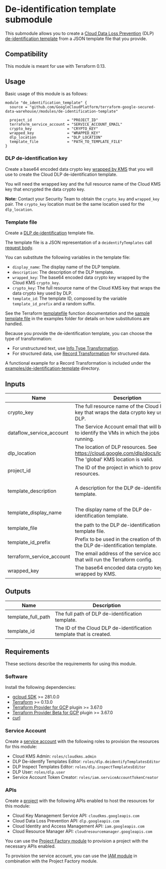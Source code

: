 # De-identification template submodule

This submodule allows you to create a [Cloud Data Loss Prevention](https://cloud.google.com/dlp/docs) (DLP) [de-identification template](https://cloud.google.com/dlp/docs/deidentify-sensitive-data) from a JSON template file that you provide.

## Compatibility

This module is meant for use with Terraform 0.13.

## Usage

Basic usage of this module is as follows:

```hcl
module "de_identification_template" {
  source = "github.com/GoogleCloudPlatform/terraform-google-secured-data-warehouse//modules/de-identification-template"

  project_id                = "PROJECT_ID"
  terraform_service_account = "SERVICE_ACCOUNT_EMAIL"
  crypto_key                = "CRYPTO_KEY"
  wrapped_key               = "WRAPPED_KEY"
  dlp_location              = "DLP_LOCATION"
  template_file             = "PATH_TO_TEMPLATE_FILE"
}
```

### DLP de-identification key

Create a base64 encoded data crypto key [wrapped by KMS](https://cloud.google.com/dlp/docs/create-wrapped-key) that you will use to create the Cloud DLP de-identification template.

You will need the wrapped key and the full resource name of the Cloud KMS key that encrypted the data crypto key.

**Note:** Contact your Security Team to obtain the `crypto_key` and `wrapped_key` pair.
The `crypto_key` location must be the same location used for the `dlp_location`.

### Template file

Create a [DLP de-identification](https://cloud.google.com/dlp/docs/deidentify-sensitive-data) template file.

The template file is a JSON representation of a `deidentifyTemplates` call [request body](https://cloud.google.com/dlp/docs/reference/rest/v2/projects.deidentifyTemplates/create#request-body).

You can substitute the following variables in the template file:

- `display_name`: The display name of the DLP template.
- `description`: The description of the DLP template.
- `wrapped_key`: The base64 encoded data crypto key wrapped by the Cloud KMS `crypto_key`.
- `crypto_key`: The full resource name of the Cloud KMS key that wraps the data crypto key used by DLP.
- `template_id`: The template ID, composed by the variable `template_id_prefix` and a random suffix.

See the Terraform [templatefile](https://www.terraform.io/docs/language/functions/templatefile.html) function documentation and
the [sample template file](../../examples/de-identification-template/deidentification.tmpl) in the examples folder for details on how substitutions are handled.

Because you provide the de-identification template, you can choose the type of transformation:

- For unstructured text, use [Info Type Transformation](https://cloud.google.com/dlp/docs/reference/rest/v2/projects.deidentifyTemplates#DeidentifyTemplate.InfoTypeTransformations).
- For structured data, use [Record Transformation](https://cloud.google.com/dlp/docs/reference/rest/v2/projects.deidentifyTemplates#DeidentifyTemplate.RecordTransformations) for structured data.

A functional example for a Record Transformation is included under the
[examples/de-identification-template](./examples/de-identification-template/) directory.

<!-- BEGINNING OF PRE-COMMIT-TERRAFORM DOCS HOOK -->
## Inputs

| Name | Description | Type | Default | Required |
|------|-------------|------|---------|:--------:|
| crypto\_key | The full resource name of the Cloud KMS key that wraps the data crypto key used by DLP. | `string` | n/a | yes |
| dataflow\_service\_account | The Service Account email that will be used to identify the VMs in which the jobs are running. | `string` | n/a | yes |
| dlp\_location | The location of DLP resources. See https://cloud.google.com/dlp/docs/locations. The 'global' KMS location is valid. | `string` | `"global"` | no |
| project\_id | The ID of the project in which to provision resources. | `string` | n/a | yes |
| template\_description | A description for the DLP de-identification template. | `string` | `"De-identifies sensitive content defined in the template with a KMS wrapped CMEK."` | no |
| template\_display\_name | The display name of the DLP de-identification template. | `string` | `"De-identification template using a KMS wrapped CMEK"` | no |
| template\_file | the path to the DLP de-identification template file. | `string` | n/a | yes |
| template\_id\_prefix | Prefix to be used in the creation of the ID of the DLP de-identification template. | `string` | `"de_identification"` | no |
| terraform\_service\_account | The email address of the service account that will run the Terraform config. | `string` | n/a | yes |
| wrapped\_key | The base64 encoded data crypto key wrapped by KMS. | `string` | n/a | yes |

## Outputs

| Name | Description |
|------|-------------|
| template\_full\_path | The full path of DLP de-identification template. |
| template\_id | The ID of the Cloud DLP de-identification template that is created. |

<!-- END OF PRE-COMMIT-TERRAFORM DOCS HOOK -->

## Requirements

These sections describe the requirements for using this module.

### Software

Install the following dependencies:

- [gcloud SDK](https://cloud.google.com/sdk/install) >= 281.0.0
- [Terraform](https://www.terraform.io/downloads.html) >= 0.13.0
- [Terraform Provider for GCP](https://github.com/terraform-providers/terraform-provider-google) plugin >= 3.67.0
- [Terraform Provider Beta for GCP](https://github.com/terraform-providers/terraform-provider-google) plugin >= 3.67.0
- [curl](https://curl.haxx.se/)

### Service Account

Create a [service account](https://cloud.google.com/iam/docs/creating-managing-service-accounts) with the following roles to provision the resources for this module:

- Cloud KMS Admin: `roles/cloudkms.admin`
- DLP De-identify Templates Editor: `roles/dlp.deidentifyTemplatesEditor`
- DLP Inspect Templates Editor: `roles/dlp.inspectTemplatesEditor`
- DLP User: `roles/dlp.user`
- Service Account Token Creator: `roles/iam.serviceAccountTokenCreator`

### APIs

Create a [project](https://cloud.google.com/resource-manager/docs/creating-managing-projects) with the following APIs enabled to host the resources for this module:

- Cloud Key Management Service API: `cloudkms.googleapis.com`
- Cloud Data Loss Prevention API: `dlp.googleapis.com`
- Cloud Identity and Access Management API: `iam.googleapis.com`
- Cloud Resource Manager API: `cloudresourcemanager.googleapis.com`

You can use the [Project Factory module](https://github.com/terraform-google-modules/terraform-google-project-factory) to provision a project with the necessary APIs enabled.

To provision the service account, you can use the [IAM module](https://github.com/terraform-google-modules/terraform-google-iam) in combination with the Project Factory module.

